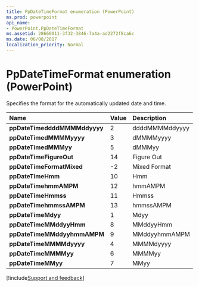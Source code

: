 ```yaml
---
title: PpDateTimeFormat enumeration (PowerPoint)
ms.prod: powerpoint
api_name:
- PowerPoint.PpDateTimeFormat
ms.assetid: 28660011-3f32-3846-7a4a-ad2272f8ca6c
ms.date: 06/08/2017
localization_priority: Normal
---
```



# PpDateTimeFormat enumeration (PowerPoint)

Specifies the format for the automatically updated date and time. 



|Name|Value|Description|
|:-----|:-----|:-----|
|**ppDateTimeddddMMMMddyyyy**|2|ddddMMMMddyyyy|
|**ppDateTimedMMMMyyyy**|3|dMMMMyyyy|
|**ppDateTimedMMMyy**|5|dMMMyy|
|**ppDateTimeFigureOut**|14|Figure Out|
|**ppDateTimeFormatMixed**|-2|Mixed Format|
|**ppDateTimeHmm**|10|Hmm|
|**ppDateTimehmmAMPM**|12|hmmAMPM|
|**ppDateTimeHmmss**|11|Hmmss|
|**ppDateTimehmmssAMPM**|13|hmmssAMPM|
|**ppDateTimeMdyy**|1|Mdyy|
|**ppDateTimeMMddyyHmm**|8|MMddyyHmm|
|**ppDateTimeMMddyyhmmAMPM**|9|MMddyyhmmAMPM|
|**ppDateTimeMMMMdyyyy**|4|MMMMdyyyy|
|**ppDateTimeMMMMyy**|6|MMMMyy|
|**ppDateTimeMMyy**|7|MMyy|

[!include[Support and feedback](~/includes/feedback-boilerplate.md)]